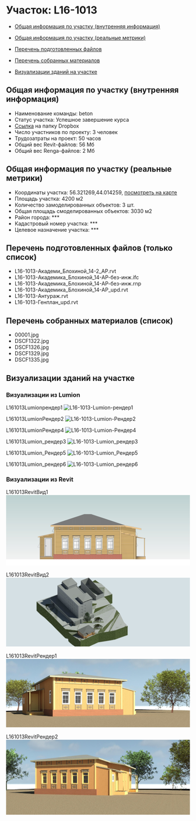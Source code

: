 # Участок: L16-1013

* [Общая информация по участку (внутренняя информация)](#Chapter1)

* [Общая информация по участку (реальные метрики)](#Chapter2)

* [Перечень подготовленных файлов](#Chapter3)

* [Перечень собранных материалов](#Chapter4)

* [Визуализации зданий на участке](#Chapter6)

## <a id="Chapter1"></a> Общая информация по участку (внутренняя информация)
+ Наименование команды: beton
+ Статус участка: Успешное завершение курса
+ [Ссылка](https://www.dropbox.com/sh/wvvgv1nw1iqred9/AADnbk2T0Xbx5lw3SYgOsrlpa/L16_1013?dl=0) на папку Dropbox
+ Число участников по проекту: 3 человек
+ Трудозатраты на проект: 50 часов
+ Общий вес Revit-файлов: 56 Мб
+ Общий вес Renga-файлов: 2 Мб
## <a id="Chapter2"></a> Общая информация по участку (реальные метрики)
+ Координаты участка: 56.321269,44.014259, [посмотреть на карте](https://yandex.ru/maps/47/nizhny-novgorod/?ll=44.014259%2C56.321269&z=19)
+ Площадь участка: 4200 м2
+ Количество замоделированных объектов: 3 шт.
+ Общая площадь смоделированных объектов: 3030 м2
+ Район города: *** 
+ Кадастровый номер участка: *** 
+ Целевое назначение участка: *** 
## <a id="Chapter3"></a> Перечень подготовленных файлов (только список)
+ L16-1013-Академи_Блохиной_14-2_АР.rvt
+ L16-1013-Академика_Блохиной_14-АР-без-инж.ifc
+ L16-1013-Академика_Блохиной_14-АР-без-инж.rnp
+ L16-1013-Академика_Блохиной_14-АР_upd.rvt
+ L16-1013-Антураж.rvt
+ L16-1013-Генплан_upd.rvt
## <a id="Chapter4"></a> Перечень собранных материалов (список)
+ 00001.jpg
+ DSCF1322.jpg
+ DSCF1326.jpg
+ DSCF1329.jpg
+ DSCF1335.jpg
## <a id="Chapter6"></a> Визуализации зданий на участке
### Визуализации из Lumion
L161013Lumionрендер1
![L16-1013-Lumion-рендер1](/Images/L16_1013/L16-1013-Lumion-рендер1_Compressed.jpg)

L161013LumionРендер2
![L16-1013-Lumion-Рендер2](/Images/L16_1013/L16-1013-Lumion-Рендер2_Compressed.jpg)

L161013LumionРендер4
![L16-1013-Lumion-Рендер4](/Images/L16_1013/L16-1013-Lumion-Рендер4_Compressed.jpg)

L161013Lumion_рендер3
![L16-1013-Lumion_рендер3](/Images/L16_1013/L16-1013-Lumion_рендер3_Compressed.jpg)

L161013Lumion_Рендер5
![L16-1013-Lumion_Рендер5](/Images/L16_1013/L16-1013-Lumion_Рендер5_Compressed.jpg)

L161013Lumion_рендер6
![L16-1013-Lumion_рендер6](/Images/L16_1013/L16-1013-Lumion_рендер6_Compressed.jpg)

### Визуализации из Revit
L161013RevitВид1
![L16-1013-Revit-Вид1](/Images/L16_1013/L16-1013-Revit-Вид1_Compressed.jpg)

L161013RevitВид2
![L16-1013-Revit-Вид2](/Images/L16_1013/L16-1013-Revit-Вид2_Compressed.jpg)

L161013RevitРендер1
![L16-1013-Revit-Рендер1](/Images/L16_1013/L16-1013-Revit-Рендер1_Compressed.jpg)

L161013RevitРендер2
![L16-1013-Revit-Рендер2](/Images/L16_1013/L16-1013-Revit-Рендер2_Compressed.jpg)


